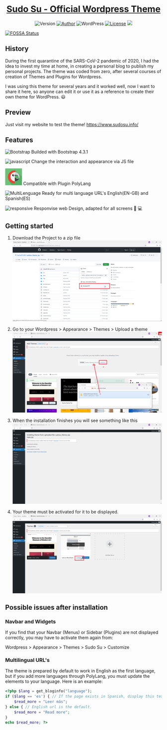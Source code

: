 <h1 align="center"><a href="https://www.sudosu.info" target="_blank">Sudo Su - Official Wordpress Theme</a></h1>

<p align="center">
<img alt="Version" src="https://img.shields.io/badge/version-1.3-3f51b5.svg?style=flat-square"/>
<a href="https://www.sudosu.info/"><img alt="Author" src="https://img.shields.io/badge/author-Carlos-red.svg?style=flat-square"/></a>
<img alt="WordPress" src="https://img.shields.io/badge/WordPress-5.0%2B-blue.svg?style=flat-square"/>
<a href="https://github.com/CarlosPCL98/sudosu_theme_wp/blob/main/LICENSE.md"><img alt="License" src="https://img.shields.io/badge/license-GPL%20V3.0-orange.svg?style=flat-square"/></a>
<a href="https://app.fossa.com/reports/4e2acb03-8466-4aee-9287-a93f9ecc86fc" alt="FOSSA Status"><img src="https://app.fossa.com/api/projects/git%2Bgithub.com%2FCarlosPCL98%2Fsudosu_theme_wp.svg?type=small"/>
</p>

[![FOSSA Status](https://app.fossa.com/api/projects/git%2Bgithub.com%2FCarlosPCL98%2Fsudosu_theme_wp.svg?type=small)](https://app.fossa.com/projects/git%2Bgithub.com%2FCarlosPCL98%2Fsudosu_theme_wp?ref=badge_small)
    
## History

During the first quarantine of the SARS-CoV-2 pandemic of 2020, I had the idea to invest my time at home, in creating a personal blog to publish my personal projects. The theme was coded from zero, after several courses of creation of Themes and Plugins for Wordpress.

I was using this theme for several years and it worked well, now I want to share it here, so anyone can edit it or use it as a reference to create their own theme for WordPress. :smiley:

## Preview

Just visit my website to test the theme! https://www.sudosu.info/
<!-- ![screenshot.png](docs/screenshot.png) -->

## Features

<img alt="Bootstrap" src="https://upload.wikimedia.org/wikipedia/commons/thumb/b/b2/Bootstrap_logo.svg/2560px-Bootstrap_logo.svg.png" width="32" height="27"/> Builded with Bootstrap 4.3.1

<img alt="javascript" src="https://swiperjs.com/images/libs/js.svg" width="32" height="27"/> Change the interaction and appearance via JS file

<img alt="PolyLang" src="https://raw.githubusercontent.com/polylang/polylang/6d660cdda735d759bc502256270ae09cdee9199c/.github/assets/polylang-logo.svg"/> Compatible with Plugin PolyLang

<img alt="MultiLenguage" src="https://cdn-icons-png.flaticon.com/512/3898/3898150.png" width="27" height="27"/> Ready for multi language URL's English(EN-GB) and Spanish(ES)

<img alt="responsive" src="https://icon-library.com/images/website-design-icon/website-design-icon-8.jpg" width="27" height="27"/> Responvise web Design, adapted for all screens :iphone: :computer:

## Getting started
1. Download the Project to a zip file
![step1.png](docs/step1.png)

2. Go to your Wordpress > Appearance > Themes > Upload a theme 
![step2.png](docs/step2.png)

3. When the installation finishes you will see something like this
![step3.png](docs/step3.png)

4. Your theme must be activated for it to be displayed.
![step4.png](docs/step4.png)

## Possible issues after installation
### Navbar and Widgets

If you find that your Navbar (Menus) or Sidebar (Plugins) are not displayed correctly, you may have to activate them again from:

Wordpress > Appearance > Themes > Sudo Su > Customize

### Multilingual URL's

The theme is prepared by default to work in English as the first language, but if you add more languages through PolyLang, you must update the elements to your language.  Here is an example:

```php
<?php $lang = get_bloginfo("language");
if ($lang == 'es') { // If the page exists in Spanish, display this text
    $read_more = "Leer más";
} else { // English url is the default. 
    $read_more = "Read more";
}
echo $read_more; ?>
